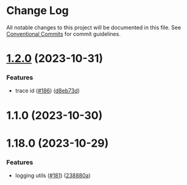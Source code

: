 # Change Log

All notable changes to this project will be documented in this file.
See [Conventional Commits](https://conventionalcommits.org) for commit guidelines.

# [1.2.0](https://github.com/cstn/rocklab-utils/compare/@rocklab/logging@1.1.0...@rocklab/logging@1.2.0) (2023-10-31)

### Features

- trace id ([#186](https://github.com/cstn/rocklab-utils/issues/186)) ([d8eb73d](https://github.com/cstn/rocklab-utils/commit/d8eb73dff16615387cdf305c3027dd8f0a8ba571))

# 1.1.0 (2023-10-30)

# 1.18.0 (2023-10-29)

### Features

- logging utils ([#181](https://github.com/cstn/rocklab-utils/issues/181)) ([238880a](https://github.com/cstn/rocklab-utils/commit/238880a86692a680cda4d22a70c7ce1650791504))
